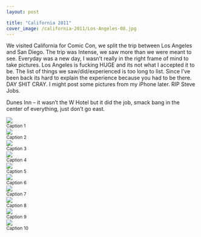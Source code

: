 ```yaml
---
layout: post

title: "California 2011"
cover_image: /california-2011/Los-Angeles-08.jpg
---
```


We visited California for Comic Con, we split the trip between Los Angeles and San Diego. The trip was Intense, we saw more than we were meant to see. Everyday was a new day, I wasn’t really in the right frame of mind to take pictures. Los Angeles is fucking HUGE and its not what I accepted it to be. The list of things we saw/did/experienced is too long to list. Since I’ve been back its hard to explain the experience because you had to be there. DAY SHIT CRAY. I might post some pictures from my iPhone later. RIP Steve Jobs.

Dunes Inn – it wasn’t the W Hotel but it did the job, smack bang in the center of everything, just don’t go east.

<div class="full zoomable"><img src="/images/california-2011/Los-Angeles-01.jpg"></div>
<small>Caption 1</small>

<div class="full zoomable"><img src="/images/california-2011/Los-Angeles-02.jpg"></div>
<small>Caption 2</small>

<div class="full zoomable"><img src="/images/california-2011/Los-Angeles-03.jpg"></div>
<small>Caption 3</small>

<div class="full zoomable"><img src="/images/california-2011/Los-Angeles-04.jpg"></div>
<small>Caption 4</small>

<div class="full zoomable"><img src="/images/california-2011/Los-Angeles-05.jpg"></div>
<small>Caption 5</small>

<div class="full zoomable"><img src="/images/california-2011/Los-Angeles-06.jpg"></div>
<small>Caption 6</small>

<div class="full zoomable"><img src="/images/california-2011/Los-Angeles-07.jpg"></div>
<small>Caption 7</small>

<div class="full zoomable"><img src="/images/california-2011/Los-Angeles-08.jpg"></div>
<small>Caption 8</small>

<div class="full zoomable"><img src="/images/california-2011/Los-Angeles-09.jpg"></div>
<small>Caption 9</small>

<div class="full zoomable"><img src="/images/california-2011/Los-Angeles-10.jpg"></div>
<small>Caption 10</small>
